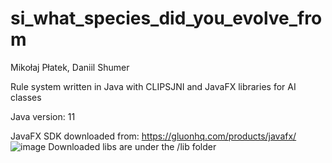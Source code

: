 # si_what_species_did_you_evolve_from
Mikołaj Płatek, Daniil Shumer

Rule system written in Java with CLIPSJNI and JavaFX libraries for AI classes

Java version: 11

JavaFX SDK downloaded from: https://gluonhq.com/products/javafx/
![image](https://github.com/DaniilShumer/si_what_species_did_you_evolve_from/assets/57602308/06464001-a17a-4615-addb-1ed1d60193e6)
Downloaded libs are under the /lib folder
